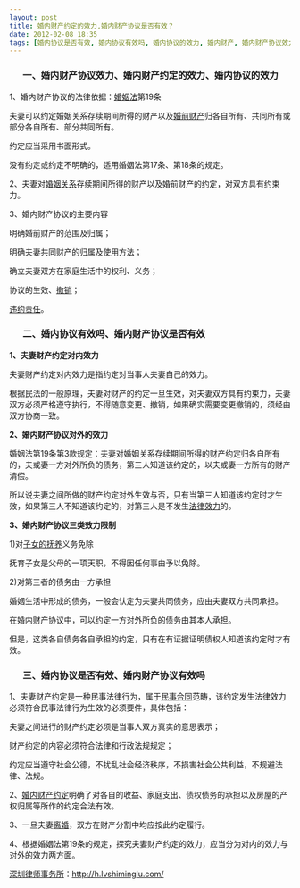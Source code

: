 ```yaml
---
layout: post
title: 婚内财产约定的效力,婚内财产协议是否有效？
date: 2012-02-08 18:35
tags: [婚内协议是否有效, 婚内协议有效吗, 婚内协议的效力, 婚内财产, 婚内财产协议效力, 婚内财产协议有效吗, 深圳离婚律师咨询]
---
```

<ol>
<h3>一、婚内财产协议效力、婚内财产约定的效力、婚内协议的效力</h3>
</ol>
1、婚内财产协议的法律依据：<a href="http://h.lvshiminglu.com/law/682.html" target="_blank">婚姻法</a>第19条

夫妻可以约定婚姻关系存续期间所得的财产以及<a href="http://h.lvshiminglu.com/law/184.html" target="_blank">婚前财产</a>归各自所有、共同所有或部分各自所有、部分共同所有。

约定应当采用书面形式。

没有约定或约定不明确的，适用婚姻法第17条、第18条的规定。

2、夫妻对<a href="http://h.lvshiminglu.com/law/679.html" target="_blank">婚姻关系</a>存续期间所得的财产以及婚前财产的约定，对双方具有约束力。

3、婚内财产协议的主要内容

明确婚前财产的范围及归属；

明确夫妻共同财产的归属及使用方法；

确立夫妻双方在家庭生活中的权利、义务；

协议的生效、<a href="http://h.lvshiminglu.com/law/688.html" target="_blank">撤销</a>；

<a href="http://h.lvshiminglu.com/law/726.html" target="_blank">违约责任</a>。
<ol>
<h3>二、婚内协议有效吗、婚内财产协议是否有效</h3>
</ol>
<strong>1、夫妻财产约定对内效力</strong>

夫妻财产约定对内效力是指约定对当事人夫妻自己的效力。

根据民法的一般原理，夫妻对财产的约定一旦生效，对夫妻双方具有约束力，夫妻双方必须严格遵守执行，不得随意变更、撤销，如果确实需要变更撤销的，须经由双方协商一致。

<strong>2、婚内财产协议对外的效力</strong>

婚姻法第19条第3款规定：夫妻对婚姻关系存续期间所得的财产约定归各自所有的，夫或妻一方对外所负的债务，第三人知道该约定的，以夫或妻一方所有的财产清偿。

所以说夫妻之间所做的财产约定对外生效与否，只有当第三人知道该约定时才生效，如果第三人不知道该约定的，对第三人是不发生<a href="http://h.lvshiminglu.com/law/702.html" target="_blank">法律效力</a>的。

<strong>3、婚内财产协议三类效力限制</strong>

1)对<a href="http://h.lvshiminglu.com/law/651.html" target="_blank">子女的抚养</a>义务免除

抚育子女是父母的一项天职，不得因任何事由予以免除。

2)对第三者的债务由一方承担

婚姻生活中形成的债务，一般会认定为夫妻共同债务，应由夫妻双方共同承担。

在婚内财产协议中，可以约定一方对外所负的债务由其本人承担。

但是，这类各自债务各自承担的约定，只有在有证据证明债权人知道该约定时才有效。
<ol>
<h3>三、婚内协议是否有效、婚内财产协议有效吗</h3>
</ol>
1、夫妻财产约定是一种民事法律行为，属于<a href="http://h.lvshiminglu.com/law/category/contract" target="_blank">民事合同</a>范畴，该约定发生法律效力必须符合民事法律行为生效的必须要件，具体包括：

夫妻之间进行的财产约定必须是当事人双方真实的意思表示；

财产约定的内容必须符合法律和行政法规规定；

约定应当遵守社会公德，不扰乱社会经济秩序，不损害社会公共利益，不规避法律、法规。

2、<a href="http://h.lvshiminglu.com/law/803.html" target="_blank">婚内财产约定</a>明确了对各自的收益、家庭支出、债权债务的承担以及房屋的产权归属等所作的约定合法有效。

3、一旦夫妻<a href="http://h.lvshiminglu.com/law/category/divorce" target="_blank">离婚</a>，双方在财产分割中均应按此约定履行。

4、根据婚姻法第19条的规定，探究夫妻财产约定的效力，应当分为对内的效力与对外的效力两方面。

<a href="http://h.lvshiminglu.com/">深圳律师事务所</a>：<a href="http://h.lvshiminglu.com/">http://h.lvshiminglu.com/</a>

